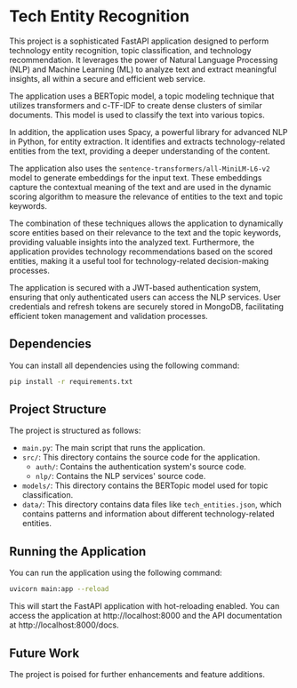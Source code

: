 # Tech Entity Recognition

This project is a sophisticated FastAPI application designed to perform technology entity recognition, topic classification, and technology recommendation. It leverages the power of Natural Language Processing (NLP) and Machine Learning (ML) to analyze text and extract meaningful insights, all within a secure and efficient web service.

The application uses a BERTopic model, a topic modeling technique that utilizes transformers and c-TF-IDF to create dense clusters of similar documents. This model is used to classify the text into various topics.

In addition, the application uses Spacy, a powerful library for advanced NLP in Python, for entity extraction. It identifies and extracts technology-related entities from the text, providing a deeper understanding of the content.

The application also uses the `sentence-transformers/all-MiniLM-L6-v2` model to generate embeddings for the input text. These embeddings capture the contextual meaning of the text and are used in the dynamic scoring algorithm to measure the relevance of entities to the text and topic keywords.

The combination of these techniques allows the application to dynamically score entities based on their relevance to the text and the topic keywords, providing valuable insights into the analyzed text. Furthermore, the application provides technology recommendations based on the scored entities, making it a useful tool for technology-related decision-making processes.

The application is secured with a JWT-based authentication system, ensuring that only authenticated users can access the NLP services. User credentials and refresh tokens are securely stored in MongoDB, facilitating efficient token management and validation processes.

## Dependencies


You can install all dependencies using the following command:

```bash
pip install -r requirements.txt
```

## Project Structure

The project is structured as follows:

-   `main.py`: The main script that runs the application.
-   `src/`: This directory contains the source code for the application.
    -   `auth/`: Contains the authentication system's source code.
    -   `nlp/`: Contains the NLP services' source code.
-   `models/`: This directory contains the BERTopic model used for topic classification.
-   `data/`: This directory contains data files like `tech_entities.json`, which contains patterns and information about different technology-related entities.

## Running the Application

You can run the application using the following command:

```bash
uvicorn main:app --reload
```

This will start the FastAPI application with hot-reloading enabled. You can access the application at http://localhost:8000 and the API documentation at http://localhost:8000/docs.

## Future Work

The project is poised for further enhancements and feature additions.